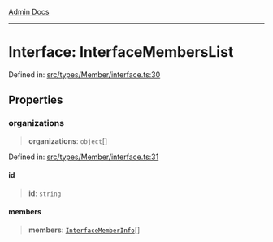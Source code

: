 [Admin Docs](/)

***

# Interface: InterfaceMembersList

Defined in: [src/types/Member/interface.ts:30](https://github.com/PalisadoesFoundation/talawa-admin/blob/main/src/types/Member/interface.ts#L30)

## Properties

### organizations

> **organizations**: `object`[]

Defined in: [src/types/Member/interface.ts:31](https://github.com/PalisadoesFoundation/talawa-admin/blob/main/src/types/Member/interface.ts#L31)

#### id

> **id**: `string`

#### members

> **members**: [`InterfaceMemberInfo`](InterfaceMemberInfo.md)[]

